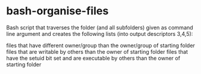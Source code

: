 # bash-organise-files
Bash script that traverses the folder (and all subfolders) given as command line argument and creates the following lists (into output descriptors 3,4,5):

files that have different owner/group than the owner/group of starting folder
files that are writable by others than the owner of starting folder
files that have the setuid bit set and are executable by others than the owner of starting folder
